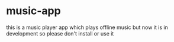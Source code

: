 # music-app
this is a music player app which plays offline music but now it is in development so please don't install or use it 

